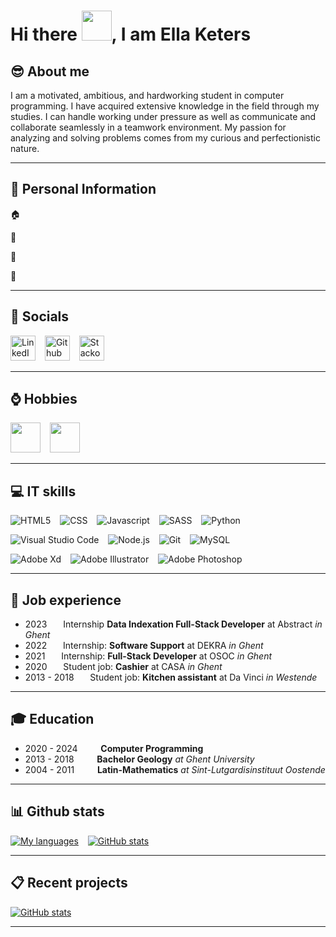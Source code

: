 # Hi there <img src="https://raw.githubusercontent.com/MartinHeinz/MartinHeinz/master/wave.gif" width="48px"/>, I am Ella Keters

## :sunglasses: About me
I am a motivated, ambitious, and hardworking student in computer programming. I have acquired extensive knowledge in the field through my studies. I can handle working under pressure as well as communicate and collaborate seamlessly in a teamwork environment. My passion for analyzing and solving problems comes from my curious and perfectionistic nature.

***

## :boy: Personal Information
:house: &ensp; 

:iphone: &ensp; 

:email: &ensp; 

:birthday: &ensp;

***

## :speech_balloon: Socials

[<img src="https://img.shields.io/badge/-LinkedIn-0a66c2?style=plastic&logo=LinkedIn" alt="LinkedIn" title="My LinkedIn" height=40px)>](https://www.linkedin.com/in/karelle-keters-b576331b6/) &ensp;
[<img src="https://img.shields.io/badge/-Github-5e5e5e?style=plastic&logo=GitHub" alt="Github" title="My Github" height=40px)>](https://github.com/karelleketers?tab=repositories) &ensp;
[<img src="https://img.shields.io/badge/-Stackoverflow-ec7c23?style=plastic&logo=Stack-Overflow&logoColor=ffffff" alt="Stackoverflow" title="My Stackoverflow" height=40px)>](https://stackoverflow.com/users/15196795/karelleketers)

***

## :watch: Hobbies

<img src="./read.svg" width=48px> &ensp; <img src="./television.svg" width=48px>

***

## :computer: IT skills
![HTML5](https://img.shields.io/badge/Code-HTML5-62b6ca?style=flat&logo=HTML5&logoColor=62b6ca) &ensp;
![CSS](https://img.shields.io/badge/Code-CSS-62b6ca?style=flat&logo=CSS3&logoColor=62b6ca) &ensp;
![Javascript](https://img.shields.io/badge/Code-Javascript-62b6ca?style=flat&logo=JavaScript&logoColor=62b6ca) &ensp;
![SASS](https://img.shields.io/badge/Code-SASS-62b6ca?style=flat&logo=Sass&logoColor=62b6ca) &ensp;
![Python](https://img.shields.io/badge/Code-Python-62b6ca?style=flat&logo=Python&logoColor=62b6ca)

![Visual Studio Code](https://img.shields.io/badge/Editor-Visual%20studio%20code-62b6ca?style=flat&logo=Visual-Studio-Code&logoColor=62b6ca) &ensp;
![Node.js](https://img.shields.io/badge/Tools-Node.js-62b6ca?style=flat&logo=Node.js&logoColor=62b6ca) &ensp;
![Git](https://img.shields.io/badge/Tools-Git-62b6ca?style=flat&logo=Git&logoColor=62b6ca) &ensp;
![MySQL](https://img.shields.io/badge/Data-MySQL-62b6ca?style=flat&logo=MySQL&logoColor=62b6ca)

![Adobe Xd](https://img.shields.io/badge/Design-Adobe%20Xd-62b6ca?style=flat&logo=Adobe-XD&logoColor=62b6ca) &ensp;
![Adobe Illustrator](https://img.shields.io/badge/Design-Adobe%20Illustrator-62b6ca?style=flat&logo=Adobe-illustrator&logoColor=62b6ca) &ensp;
![Adobe Photoshop](https://img.shields.io/badge/Design-Adobe%20Photoshop-62b6ca?style=flat&logo=Adobe-Photoshop&logoColor=62b6ca)

***

## :office: Job experience

- 2023 &ensp; &ensp; Internship **Data Indexation Full-Stack Developer** at Abstract *in Ghent*
- 2022 &ensp; &ensp; Internship: **Software Support** at DEKRA *in Ghent*
- 2021 &ensp; &ensp; Internship: **Full-Stack Developer** at OSOC *in Ghent*
- 2020 &ensp; &ensp; Student job: **Cashier** at CASA *in Ghent*
- 2013 - 2018 &ensp; &ensp; Student job: **Kitchen assistant** at Da Vinci *in Westende* 

***

## :mortar_board: Education 

- 2020 - 2024 &ensp; &ensp; &ensp; **Computer Programming**
- 2013 - 2018 &ensp; &ensp; &ensp; **Bachelor Geology** *at Ghent University*
- 2004 - 2011 &ensp; &ensp; &ensp; **Latin-Mathematics** *at Sint-Lutgardisinstituut Oostende*

***

## :bar_chart: Github stats

[![My languages](https://github-readme-stats.vercel.app/api/top-langs/?username=karelleketers&title_color=ffffff&text_color=c9cacc&icon_color=62b6ca&bg_color=1d1f21)](https://github.com/pgm-sybrdebo) &ensp;
[![GitHub stats](https://github-readme-stats.vercel.app/api?username=karelleketers&show_icons=true&line_height=27&count_private=true&title_color=ffffff&text_color=c9cacc&icon_color=62b6ca&bg_color=1d1f21)](https://github.com/pgm-sybrdebo)

***

## :clipboard: Recent projects

[![GitHub stats](https://github-readme-stats.vercel.app/api/pin/?username=karelleketers&repo=ArneQuinze&title_color=ffffff&text_color=c9cacc&icon_color=62b6ca&bg_color=1d1f21)](https://github.com/karelleketers/ArneQuinze)
 
***
